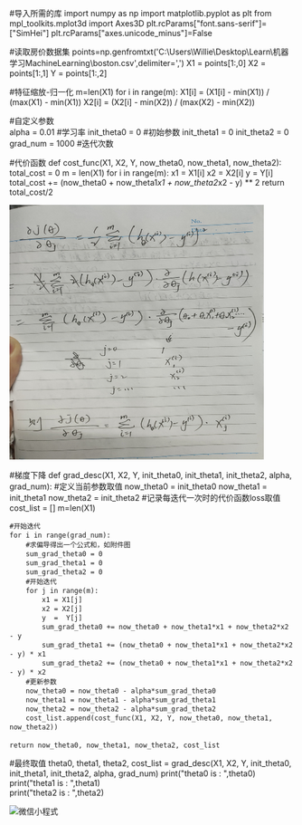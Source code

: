 #导入所需的库
import numpy as np
import matplotlib.pyplot as plt
from mpl_toolkits.mplot3d import Axes3D
plt.rcParams["font.sans-serif"]=["SimHei"] 
plt.rcParams["axes.unicode_minus"]=False

#读取房价数据集
points=np.genfromtxt('C:\\Users\\Willie\\Desktop\\Learn\\机器学习MachineLearning\\boston.csv',delimiter=',')
X1 = points[1:,0]
X2 = points[1:,1]
Y  = points[1:,2]

#特征缩放-归一化
m=len(X1)
for i in range(m):
    X1[i] = (X1[i] - min(X1)) / (max(X1) - min(X1))
    X2[i] = (X2[i] - min(X2)) / (max(X2) - min(X2))

#自定义参数    
alpha = 0.01       #学习率
init_theta0 = 0    #初始参数
init_theta1 = 0
init_theta2 = 0
grad_num = 1000   #迭代次数

#代价函数
def cost_func(X1, X2, Y, now_theta0, now_theta1, now_theta2):
    total_cost = 0
    m = len(X1)
    for i in range(m):
        x1 = X1[i]
        x2 = X2[i]
        y  =  Y[i]
        total_cost += (now_theta0 + now_theta1*x1 + now_theta2*x2 - y) ** 2
    return total_cost/2

<img src="https://github.com/ShyanL/ShyanL/blob/main/%E6%A2%AF%E5%BA%A6%E5%81%8F%E5%AF%BC%E5%85%AC%E5%BC%8F%E6%8E%A8%E5%AF%BC.jpg" width="450" height="450" alt="微信小程式"/><br/>

#梯度下降
def grad_desc(X1, X2, Y, init_theta0, init_theta1, init_theta2, alpha, grad_num):
    #定义当前参数取值
    now_theta0 = init_theta0
    now_theta1 = init_theta1
    now_theta2 = init_theta2
    #记录每迭代一次时的代价函数loss取值
    cost_list = []
    m=len(X1)
    
    #开始迭代
    for i in range(grad_num):
        #求偏导得出一个公式和，如附件图
        sum_grad_theta0 = 0
        sum_grad_theta1 = 0
        sum_grad_theta2 = 0
        #开始迭代
        for j in range(m):
            x1 = X1[j]
            x2 = X2[j]
            y  =  Y[j]
            sum_grad_theta0 += now_theta0 + now_theta1*x1 + now_theta2*x2 - y
            sum_grad_theta1 += (now_theta0 + now_theta1*x1 + now_theta2*x2 - y) * x1
            sum_grad_theta2 += (now_theta0 + now_theta1*x1 + now_theta2*x2 - y) * x2
        #更新参数
        now_theta0 = now_theta0 - alpha*sum_grad_theta0
        now_theta1 = now_theta1 - alpha*sum_grad_theta1
        now_theta2 = now_theta2 - alpha*sum_grad_theta2
        cost_list.append(cost_func(X1, X2, Y, now_theta0, now_theta1, now_theta2))
    
    return now_theta0, now_theta1, now_theta2, cost_list

#最终取值
theta0, theta1, theta2, cost_list = grad_desc(X1, X2, Y, init_theta0, init_theta1, init_theta2, alpha, grad_num)
print("theta0 is : ",theta0)
print("theta1 is : ",theta1)  
print("theta2 is : ",theta2)

<img src="[https://github.com/ShyanL/ShyanL/blob/main/%E6%B1%82%E5%8F%82%E7%BB%93%E6%9E%9C.jpg](https://github.com/ShyanL/ShyanL/blob/main/%E6%B1%82%E5%8F%82%E7%BB%93%E6%9E%9C.jpg)" width="400" height="200" alt="微信小程式"/><br/>
